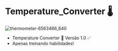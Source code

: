 # Temperature_Converter 🌡️
![thermometer-6563466_640](https://user-images.githubusercontent.com/86569498/133173783-18cb3d18-2a1a-4b74-bd1e-a9de4c1bb35f.jpg)

- Temperature Converter 🚀 Versão 1.0 ✅
- Apenas treinando habilidades!
